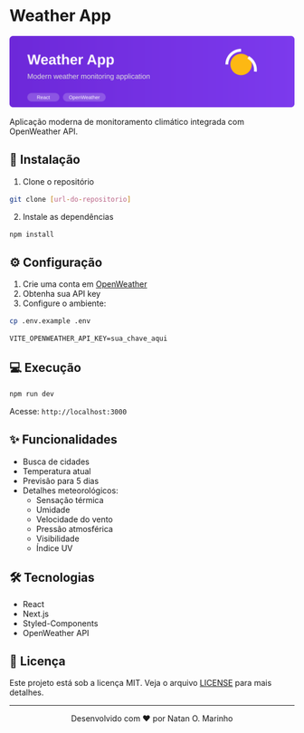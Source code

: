 # Weather App

<div align="center">
  <img src="./banner.svg" alt="Weather App Banner" width="800"/>
</div>

Aplicação moderna de monitoramento climático integrada com OpenWeather API.

## 🚀 Instalação

1. Clone o repositório
```bash
git clone [url-do-repositorio]
```

2. Instale as dependências
```bash
npm install
```

## ⚙️ Configuração

1. Crie uma conta em [OpenWeather](https://openweathermap.org/)
2. Obtenha sua API key
3. Configure o ambiente:
```bash
cp .env.example .env
```
```env
VITE_OPENWEATHER_API_KEY=sua_chave_aqui
```

## 💻 Execução

```bash
npm run dev
```

Acesse: `http://localhost:3000`

## ✨ Funcionalidades
- Busca de cidades
- Temperatura atual
- Previsão para 5 dias
- Detalhes meteorológicos:
  - Sensação térmica
  - Umidade
  - Velocidade do vento
  - Pressão atmosférica
  - Visibilidade
  - Índice UV

## 🛠️ Tecnologias
- React
- Next.js
- Styled-Components
- OpenWeather API

## 📝 Licença
Este projeto está sob a licença MIT. Veja o arquivo [LICENSE](LICENSE) para mais detalhes.

---
<div align="center">
  Desenvolvido com ❤️ por Natan O. Marinho
</div>

